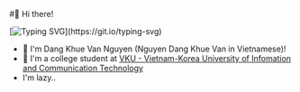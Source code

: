 #👋 Hi there!

[![Typing SVG](https://readme-typing-svg.herokuapp.com?size=25&duration=2000&color=F7D90D&background=FFFFFF00&lines=meow+meow...;I'm+khuevan;Gitchee+Gitchee+Goo!)](https://git.io/typing-svg)

- 🌱 I'm Dang Khue Van Nguyen (Nguyen Dang Khue Van in Vietnamese)!
- 🏫 I'm a college student at [VKU - Vietnam-Korea University of Infomation and Communication Technology](http://vku.udn.vn) 
- I'm lazy..

